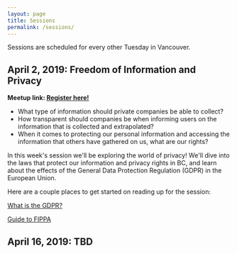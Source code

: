 ```yaml
---
layout: page
title: Sessions
permalink: /sessions/
---
```


Sessions are scheduled for every other Tuesday in Vancouver.

## April 2, 2019: Freedom of Information and Privacy

**Meetup link: [Register here!](https://www.meetup.com/DevhubVancouver/events/260152513/)**

- What type of information should private companies be able to collect?
- How transparent should companies be when informing users on the information that is collected and extrapolated?
- When it comes to protecting our personal information and accessing the information that others have gathered on us, what are our rights?

In this week's session we'll be exploring the world of privacy! We'll dive into the laws that protect our information and privacy rights in BC, and learn about the effects of the General Data Protection Regulation (GDPR) in the European Union.

Here are a couple places to get started on reading up for the session:

[What is the GDPR?](https://digitalguardian.com/blog/what-gdpr-general-data-protection-regulation-understanding-and-complying-gdpr-data-protection)

[Guide to FIPPA](https://www.oipc.bc.ca/guidance-documents/1466)

## April 16, 2019: TBD